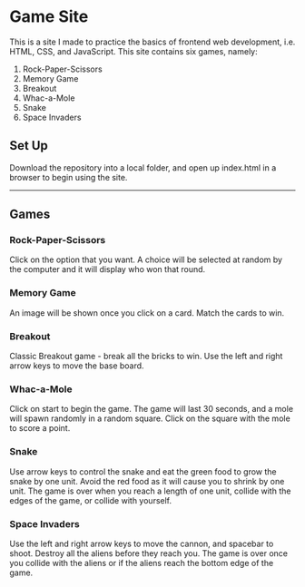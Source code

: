 # Game Site

This is a site I made to practice the basics of frontend web development, i.e. HTML, CSS, and JavaScript. This site contains six games, namely:

1. Rock-Paper-Scissors
2. Memory Game
3. Breakout
4. Whac-a-Mole
5. Snake
6. Space Invaders

## Set Up

Download the repository into a local folder, and open up index.html in a browser to begin using the site.

---

## Games

### Rock-Paper-Scissors

Click on the option that you want. A choice will be selected at random by the computer and it will display who won that round.

### Memory Game

An image will be shown once you click on a card. Match the cards to win.

### Breakout

Classic Breakout game - break all the bricks to win. Use the left and right arrow keys to move the base board.

### Whac-a-Mole

Click on start to begin the game. The game will last 30 seconds, and a mole will spawn randomly in a random square. Click on the square with the mole to score a point.

### Snake

Use arrow keys to control the snake and eat the green food to grow the snake by one unit. Avoid the red food as it will cause you to shrink by one unit. The game is over when you reach a length of one unit, collide with the edges of the game, or collide with yourself.

### Space Invaders

Use the left and right arrow keys to move the cannon, and spacebar to shoot. Destroy all the aliens before they reach you. The game is over once you collide with the aliens or if the aliens reach the bottom edge of the game.
